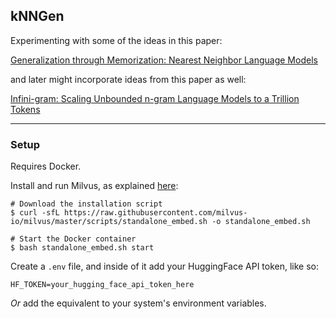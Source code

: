 ## kNNGen

Experimenting with some of the ideas in this paper:

[Generalization through Memorization: Nearest Neighbor Language Models](https://arxiv.org/abs/1911.00172)

and later might incorporate ideas from this paper as well:

[Infini-gram: Scaling Unbounded n-gram Language Models to a Trillion Tokens](https://arxiv.org/abs/2401.17377)

---

### Setup

Requires Docker.

Install and run Milvus, as explained [here](https://milvus.io/docs/install_standalone-docker.md):

```
# Download the installation script
$ curl -sfL https://raw.githubusercontent.com/milvus-io/milvus/master/scripts/standalone_embed.sh -o standalone_embed.sh

# Start the Docker container
$ bash standalone_embed.sh start
```

Create a `.env` file, and inside of it add your HuggingFace API token, like so:

```
HF_TOKEN=your_hugging_face_api_token_here
```

*Or* add the equivalent to your system's environment variables.